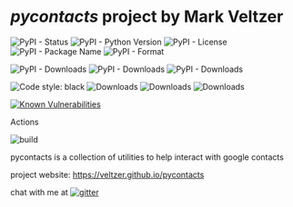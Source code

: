
# *pycontacts* project by Mark Veltzer

![PyPI - Status](https://img.shields.io/pypi/status/pycontacts)
![PyPI - Python Version](https://img.shields.io/pypi/pyversions/pycontacts)
![PyPI - License](https://img.shields.io/pypi/l/pycontacts)
![PyPI - Package Name](https://img.shields.io/pypi/v/pycontacts)
![PyPI - Format](https://img.shields.io/pypi/format/pycontacts)

![PyPI - Downloads](https://img.shields.io/pypi/dd/pycontacts)
![PyPI - Downloads](https://img.shields.io/pypi/dw/pycontacts)
![PyPI - Downloads](https://img.shields.io/pypi/dm/pycontacts)

![Code style: black](https://img.shields.io/badge/code%20style-black-000000.svg)
![Downloads](https://pepy.tech/badge/pycontacts)
![Downloads](https://pepy.tech/badge/pycontacts/month)
![Downloads](https://pepy.tech/badge/pycontacts/week)

[![Known Vulnerabilities](https://snyk.io/test/github/veltzer/pycontacts/badge.svg?targetFile=requirements.txt)](https://snyk.io/test/github/veltzer/pycontacts?targetFile=requirements.txt)


Actions

![build](https://github.com/veltzer/pycontacts/workflows/build/badge.svg)

pycontacts is a collection of utilities to help interact with google contacts

project website: <https://veltzer.github.io/pycontacts>

chat with me at [![gitter](https://badges.gitter.im/Join%20Chat.svg)](https://gitter.im/veltzer/mark.veltzer)


